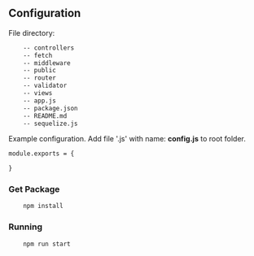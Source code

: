 ## Configuration
File directory:

```diff
    -- controllers
    -- fetch
    -- middleware
    -- public
    -- router
    -- validator
    -- views
    -- app.js
    -- package.json
    -- README.md
    -- sequelize.js
```

Example configuration. Add file '.js' with name: **config.js** to root folder.
```diff
module.exports = {

}
```

### Get Package
```diff
    npm install
```

### Running
```diff
    npm run start
```